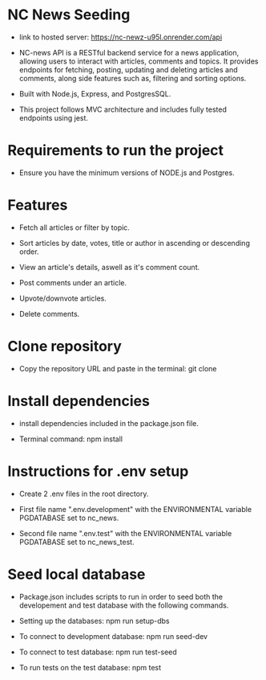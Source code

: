 # NC News Seeding

- link to hosted server: https://nc-newz-u95l.onrender.com/api

- NC-news API is a RESTful backend service for a news application, allowing users
  to interact with articles, comments and topics.
  It provides endpoints for fetching, posting, updating and deleting articles and comments, along side features such as, filtering and sorting options.

- Built with Node.js, Express, and PostgresSQL.

- This project follows MVC architecture and includes fully tested
  endpoints using jest.

# Requirements to run the project

- Ensure you have the minimum versions of NODE.js and Postgres.

# Features

- Fetch all articles or filter by topic.

- Sort articles by date, votes, title or author in ascending or descending order.

- View an article's details, aswell as it's comment count.

- Post comments under an article.

- Upvote/downvote articles.

- Delete comments.

# Clone repository

- Copy the repository URL and paste in the terminal: git clone <repo-url>

# Install dependencies

- install dependencies included in the package.json file.

- Terminal command: npm install 

# Instructions for .env setup

- Create 2 .env files in the root directory.

- First file name ".env.development" with the ENVIRONMENTAL variable
  PGDATABASE set to nc_news.

- Second file name ".env.test" with the ENVIRONMENTAL variable
  PGDATABASE set to nc_news_test.

# Seed local database

- Package.json includes scripts to run in order to seed both the
  developement and test database with the following commands.

- Setting up the databases: npm run setup-dbs

- To connect to development database: npm run seed-dev

- To connect to test database: npm run test-seed

- To run tests on the test database: npm test
